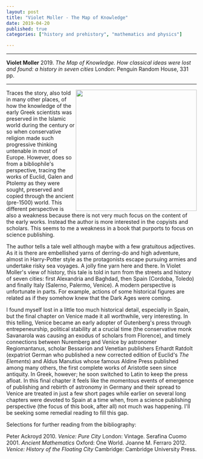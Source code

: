 ```yaml
---
layout: post
title: "Violet Moller - The Map of Knowledge"
date: 2019-04-20
published: true
categories: ["history and prehistory", "mathematics and physics"]

---
```



***
<b>Violet Moller</b> 2019. _The Map of Knowledge. How classical ideas were lost and found: a history in seven cities_ London: Penguin Random House, 331  pp.

***
<img align="right" width="320" src="https://images.penguinrandomhouse.com/cover/9780385541763" alt="">   

Traces the story, also told in many other places, of how the knowledge of the early Greek scientists was preserved in the Islamic world during the century or so when conservative religion made such progressive thinking untenable in most of Europe.  However, does so from a bibliophile's perspective, tracing the works  of Euclid, Galen and Ptolemy as they were sought, preserved and copied through the ancient (pre-1500) world.  This different perspective is also a weakness because there is not very much focus on the content of the early works.  Instead the author is  more interested in the copyists and scholars.  This seems to me a weakness in a book that purports to focus on science publishing.

The author tells a tale well although maybe with a few gratuitous adjectives.  As it is there are embellished yarns of derring-do and high adventure, almost in Harry-Potter style as the protagonists escape pursuing armies and undertake risky sea voyages.  A jolly fine yarn here and there.  In Violet Moller's view of history, this tale is told in turn from the streets and history of seven cities: first Alexandria and Baghdad, then Spain (Cordoba, Toledo) and finally Italy (Salerno, Palermo, Venice). A modern perspective is unfortunate in parts.  For example, actions of some historical figures are related as if they somehow knew that the Dark Ages were coming.

I found myself lost in a little too much historical detail, especially in Spain, but the final chapter on Venice made it all worthwhile, very interesting.  In this telling, Venice became an early adopter of Gutenberg's press through entrepeneurship, political stability at a crucial time (the conservative monk Savanarola was causing an exodus of scholars from Florence), and timely connections between Nuremberg and Venice by astronomer Regiomantanus, scholar Bessarion and Venetian publishers Erhardt Ratdolt (expatriot German who published a new corrected edition of Euclid's _The Elements_) and Aldus Manutius whose famous Aldine Press published among many others, the first complete works of Aristotle seen since antiquity.  In Greek, however; he soon switched to Latin to keep the press afloat.  In this final chapter it feels like the momentous events of emergence of publishing and rebirth of astronomy in Germany and their spread to Venice are treated in just a few short pages while earlier on several long chapters were devoted to Spain at a time when, from a science publishing perspective (the focus of this book, after all) not much was happening.  I'll be seeking some remedial reading to fill this gap. 

Selections for further reading from the bibliography: 

 Peter Ackroyd 2010. _Venice: Pure City_  London: Vintage. 
 Serafina Cuomo 2001. _Ancient Mathematics_ Oxford: One World.
 Joanne M. Ferraro 2012. _Venice: History of the Floating City_ Cambridge: Cambridge University Press.
